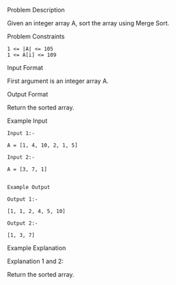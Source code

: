 Problem Description

Given an integer array A, sort the array using Merge Sort.


Problem Constraints

    1 <= |A| <= 105
    1 <= A[i] <= 109


Input Format

First argument is an integer array A.


Output Format

Return the sorted array.


Example Input
    
    Input 1:-
    
    A = [1, 4, 10, 2, 1, 5]

    Input 2:-
    
    A = [3, 7, 1]
    
    
    Example Output
    
    Output 1:-
    
    [1, 1, 2, 4, 5, 10]

    Output 2:-
    
    [1, 3, 7]


Example Explanation

Explanation 1 and 2:

Return the sorted array.
